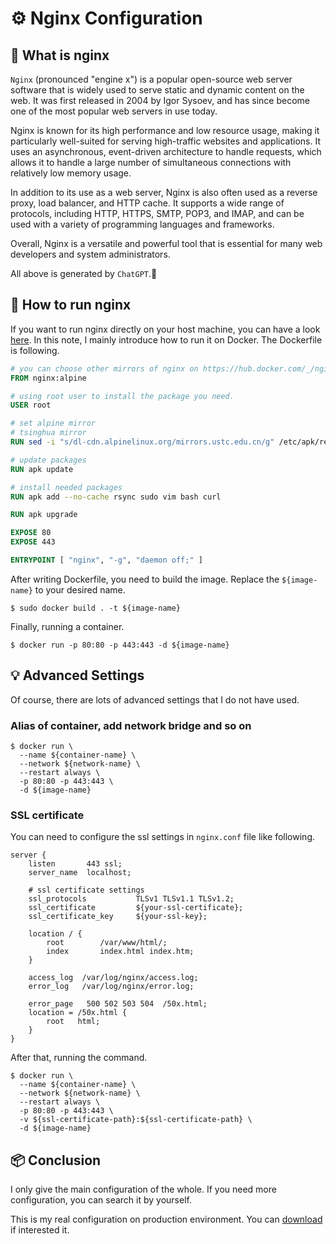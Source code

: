 # ⚙️ Nginx Configuration

## 👀 What is nginx

`Nginx` (pronounced "engine x") is a popular open-source web server software that is widely used to serve static and dynamic content on the web. It was first released in 2004 by Igor Sysoev, and has since become one of the most popular web servers in use today.

Nginx is known for its high performance and low resource usage, making it particularly well-suited for serving high-traffic websites and applications. It uses an asynchronous, event-driven architecture to handle requests, which allows it to handle a large number of simultaneous connections with relatively low memory usage.

In addition to its use as a web server, Nginx is also often used as a reverse proxy, load balancer, and HTTP cache. It supports a wide range of protocols, including HTTP, HTTPS, SMTP, POP3, and IMAP, and can be used with a variety of programming languages and frameworks.

Overall, Nginx is a versatile and powerful tool that is essential for many web developers and system administrators.

All above is generated by `ChatGPT`.🥱

## 🔨 How to run nginx

If you want to run nginx directly on your host machine, you can have a look [here](https://www.digitalocean.com/community/tutorials/how-to-install-nginx-on-ubuntu-20-04).
In this note, I mainly introduce how to run it on Docker. The Dockerfile is following.

```Dockerfile
# you can choose other mirrors of nginx on https://hub.docker.com/_/nginx
FROM nginx:alpine

# using root user to install the package you need.
USER root

# set alpine mirror
# tsinghua mirror
RUN sed -i "s/dl-cdn.alpinelinux.org/mirrors.ustc.edu.cn/g" /etc/apk/repositories

# update packages
RUN apk update

# install needed packages
RUN apk add --no-cache rsync sudo vim bash curl

RUN apk upgrade

EXPOSE 80
EXPOSE 443

ENTRYPOINT [ "nginx", "-g", "daemon off;" ]
```

After writing Dockerfile, you need to build the image. Replace the `${image-name}` to your desired name.

```shell
$ sudo docker build . -t ${image-name}
```

Finally, running a container.

```shell
$ docker run -p 80:80 -p 443:443 -d ${image-name}
```

## 💡 Advanced Settings

Of course, there are lots of advanced settings that I do not have used.

### Alias of container, add network bridge and so on

```shell
$ docker run \
  --name ${container-name} \
  --network ${network-name} \
  --restart always \
  -p 80:80 -p 443:443 \
  -d ${image-name}
```

### SSL certificate

You can need to configure the ssl settings in `nginx.conf` file like following.

```text
server {
    listen       443 ssl;
    server_name  localhost;
    
    # ssl certificate settings
    ssl_protocols           TLSv1 TLSv1.1 TLSv1.2;
    ssl_certificate         ${your-ssl-certificate};
    ssl_certificate_key     ${your-ssl-key};
    
    location / {
        root        /var/www/html/;
        index       index.html index.htm;
    }

    access_log  /var/log/nginx/access.log;
    error_log   /var/log/nginx/error.log;

    error_page   500 502 503 504  /50x.html;
    location = /50x.html {
        root   html;
    }
}
```

After that, running the command.

```shell
$ docker run \
  --name ${container-name} \
  --network ${network-name} \
  --restart always \
  -p 80:80 -p 443:443 \
  -v ${ssl-certificate-path}:${ssl-certificate-path} \
  -d ${image-name}
```

## 📦 Conclusion

I only give the main configuration of the whole. If you need more configuration, you can search it by yourself.

This is my real configuration on production environment. You can [download](https://github.com/ChenYuTong10/10note/releases/tag/0.0) if interested it.
